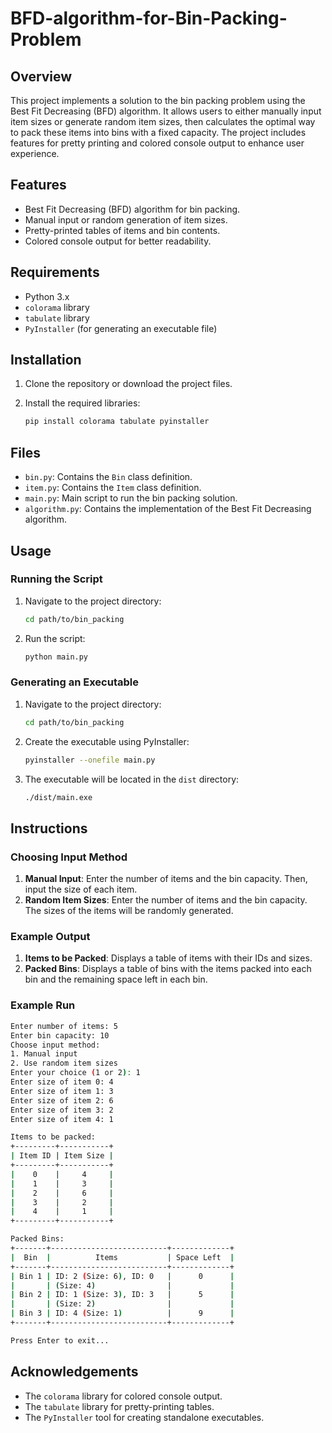 # BFD-algorithm-for-Bin-Packing-Problem


## Overview

This project implements a solution to the bin packing problem using the Best Fit Decreasing (BFD) algorithm. It allows users to either manually input item sizes or generate random item sizes, then calculates the optimal way to pack these items into bins with a fixed capacity. The project includes features for pretty printing and colored console output to enhance user experience.

## Features

- Best Fit Decreasing (BFD) algorithm for bin packing.
- Manual input or random generation of item sizes.
- Pretty-printed tables of items and bin contents.
- Colored console output for better readability.

## Requirements

- Python 3.x
- `colorama` library
- `tabulate` library
- `PyInstaller` (for generating an executable file)

## Installation

1. Clone the repository or download the project files.
2. Install the required libraries:

   ```sh
   pip install colorama tabulate pyinstaller
   ```

## Files

- `bin.py`: Contains the `Bin` class definition.
- `item.py`: Contains the `Item` class definition.
- `main.py`: Main script to run the bin packing solution.
- `algorithm.py`: Contains the implementation of the Best Fit Decreasing algorithm.

## Usage

### Running the Script

1. Navigate to the project directory:

   ```sh
   cd path/to/bin_packing
   ```

2. Run the script:

   ```sh
   python main.py
   ```

### Generating an Executable

1. Navigate to the project directory:

   ```sh
   cd path/to/bin_packing
   ```

2. Create the executable using PyInstaller:

   ```sh
   pyinstaller --onefile main.py
   ```

3. The executable will be located in the `dist` directory:

   ```sh
   ./dist/main.exe
   ```

## Instructions

### Choosing Input Method

1. **Manual Input**: Enter the number of items and the bin capacity. Then, input the size of each item.
2. **Random Item Sizes**: Enter the number of items and the bin capacity. The sizes of the items will be randomly generated.

### Example Output

1. **Items to be Packed**: Displays a table of items with their IDs and sizes.
2. **Packed Bins**: Displays a table of bins with the items packed into each bin and the remaining space left in each bin.

### Example Run

```sh
Enter number of items: 5
Enter bin capacity: 10
Choose input method:
1. Manual input
2. Use random item sizes
Enter your choice (1 or 2): 1
Enter size of item 0: 4
Enter size of item 1: 3
Enter size of item 2: 6
Enter size of item 3: 2
Enter size of item 4: 1

Items to be packed:
+---------+-----------+
| Item ID | Item Size |
+---------+-----------+
|    0    |     4     |
|    1    |     3     |
|    2    |     6     |
|    3    |     2     |
|    4    |     1     |
+---------+-----------+

Packed Bins:
+-------+--------------------------+-------------+
|  Bin  |          Items           | Space Left  |
+-------+--------------------------+-------------+
| Bin 1 | ID: 2 (Size: 6), ID: 0   |      0      |
|       | (Size: 4)                |             |
| Bin 2 | ID: 1 (Size: 3), ID: 3   |      5      |
|       | (Size: 2)                |             |
| Bin 3 | ID: 4 (Size: 1)          |      9      |
+-------+--------------------------+-------------+

Press Enter to exit...
```

## Acknowledgements

- The `colorama` library for colored console output.
- The `tabulate` library for pretty-printing tables.
- The `PyInstaller` tool for creating standalone executables.
